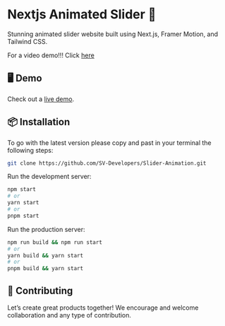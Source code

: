 # Nextjs Animated Slider 🚀

Stunning animated slider website built using Next.js, Framer Motion, and Tailwind CSS.

For a video demo!!!
Click [here](https://www.facebook.com/reel/377356365009419)
## 🖥 Demo

Check out a [live demo](https://sv-landing-page.vercel.app/).

## 📦 Installation

To go with the latest version please copy and past in your terminal the following steps: 

```bash
git clone https://github.com/SV-Developers/Slider-Animation.git
```

Run the development server:

```bash
npm start
# or
yarn start
# or
pnpm start
```
Run the production server:

```bash
npm run build && npm run start
# or
yarn build && yarn start
# or
pnpm build && yarn start
```

## 🤝 Contributing

Let’s create great products together! We encourage and welcome collaboration and any type of contribution.
